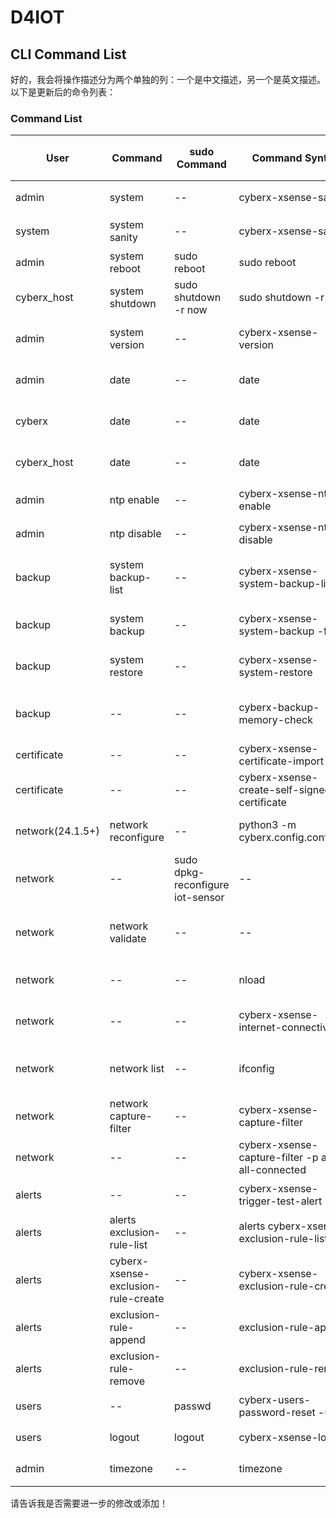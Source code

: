 # D4IOT

## CLI Command List

好的，我会将操作描述分为两个单独的列：一个是中文描述，另一个是英文描述。以下是更新后的命令列表：

### Command List

| User           | Command                       | sudo Command                               | Command Syntax                                  | Operation Description (中文)             | Operation Description (English)         |
|----------------|-------------------------------|--------------------------------------------|-------------------------------------------------|------------------------------------------|-----------------------------------------|
| admin          | system                        | --                                         | cyberx-xsense-sanity                           | 检查系统状态                              | check sanity                           |
| system         | system sanity                 | --                                         | cyberx-xsense-sanity                           | 检查系统状态                              | check the system state                  |
| admin          | system reboot                 | sudo reboot                                | sudo reboot                                     | 重启传感器                                | restart the sensor                      |
| cyberx_host    | system shutdown               | sudo shutdown -r now                       | sudo shutdown -r now                            | 关闭传感器                                | shutdown the sensor                     |
| admin          | system version                | --                                         | cyberx-xsense-version                          | 获取系统版本                              | get the system version                  |
| admin          | date                          | --                                         | date                                            | 获取系统日期和时间                        | get system date and time                |
| cyberx         | date                          | --                                         | date                                            | 获取系统日期和时间                        | get system date and time                |
| cyberx_host    | date                          | --                                         | date                                            | 获取系统日期和时间                        | get system date and time                |
| admin          | ntp enable                    | --                                         | cyberx-xsense-ntp-enable                       | 启用NTP时间同步                           | enable NTP for time sync                |
| admin          | ntp disable                   | --                                         | cyberx-xsense-ntp-disable                      | 禁用NTP时间同步                           | disable NTP for time sync                |
| backup         | system backup-list            | --                                         | cyberx-xsense-system-backup-list               | 列出所有可用备份                          | list all available backups on the sensor |
| backup         | system backup                 | --                                         | cyberx-xsense-system-backup -f <filename>     | 创建传感器的备份                          | create a backup of the sensor             |
| backup         | system restore                | --                                         | cyberx-xsense-system-restore                   | 从传感器备份恢复                          | restore from backups on the sensor       |
| backup         | --                            | --                                         | cyberx-backup-memory-check                     | 检查备份空间分配                          | check how much space is allocated for backups |
| certificate     | --                            | --                                         | cyberx-xsense-certificate-import               | 导入证书                                  | import certificate                       |
| certificate     | --                            | --                                         | cyberx-xsense-create-self-signed-certificate   | 创建自签名证书                            | create a self-signed certificate        |
| network(24.1.5+)| network reconfigure          | --                                         | python3 -m cyberx.config.configure             | 重新配置网络设置                          | reconfigure network settings             |
| network        | --                            | sudo dpkg-reconfigure iot-sensor          | --                                              | 重新配置网络设置                          | reconfigure network settings             |
| network        | network validate              | --                                         | --                                              | 验证并显示网络配置                        | validate and show network configuration   |
| network        | --                            | --                                         | nload                                          | 显示不同接口的流量                        | show traffic on different interfaces     |
| network        | --                            | --                                         | cyberx-xsense-internet-connectivity            | 检查互联网连接                            | check internet connectivity               |
| network        | network list                 | --                                         | ifconfig                                       | 显示配置接口的状态                        | show status of configured interfaces      |
| network        | network capture-filter        | --                                         | cyberx-xsense-capture-filter                   | 配置捕获过滤器                            | configure capture filter                  |
| network        | --                            | --                                         | cyberx-xsense-capture-filter -p all -m all-connected| 重置捕获过滤器                          | reset capture filter                      |
| alerts         | --                            | --                                         | cyberx-xsense-trigger-test-alert              | 触发测试警报                              | trigger a test alert                     |
| alerts         | alerts exclusion-rule-list    | --                                         | alerts cyberx-xsense-exclusion-rule-list       | 列出所有警报排除规则                      | list all alert exclusion rules           |
| alerts         | cyberx-xsense-exclusion-rule-create| --                                   | cyberx-xsense-exclusion-rule-create            | 创建新的警报排除规则                      | create new alert exclusion rule          |
| alerts         | exclusion-rule-append         | --                                         | exclusion-rule-append                           | 修改警报排除规则                          | modify alert exclusion rule              |
| alerts         | exclusion-rule-remove         | --                                         | exclusion-rule-remove                           | 删除警报排除规则                          | delete alert exclusion rule              |
| users          | --                            | passwd                                     | cyberx-users-password-reset -u <user> -p <password> | 重置用户密码                              | reset user password                      |
| users          | logout                        | logout                                     | cyberx-xsense-logout                           | 退出用户                                  | log out of the user                     |
| admin          | timezone                      | --                                         | timezone                                        | 获取时区信息                              | get timezone information                  |

请告诉我是否需要进一步的修改或添加！
